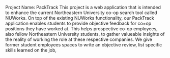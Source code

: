 Project Name: PackTrack
This project is a web application that is intended to enhance the current Northeastern University co-op search tool called NUWorks. On top of the existing NUWorks functionality, our PackTrack application enables students to provide objective feedback for co=op positions they have worked at. This helps prospective co-op employees, also fellow Northeastern University students, to gather valueable insights of the reality of working the role at these respective companies. We give former student employees spaces to write an objective review, list specific skills learned on the job, 